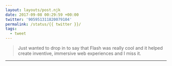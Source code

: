 ```yaml
---
layout: layouts/post.njk
date: 2017-09-08 00:29:59 +00:00
twitter: '905951311820079104'
permalink: /status/{{ twitter }}/
tags: 
  - tweet
---
```


> Just wanted to drop in to say that Flash was really cool and it helped create inventive, immersive web experiences and I miss it.

---
